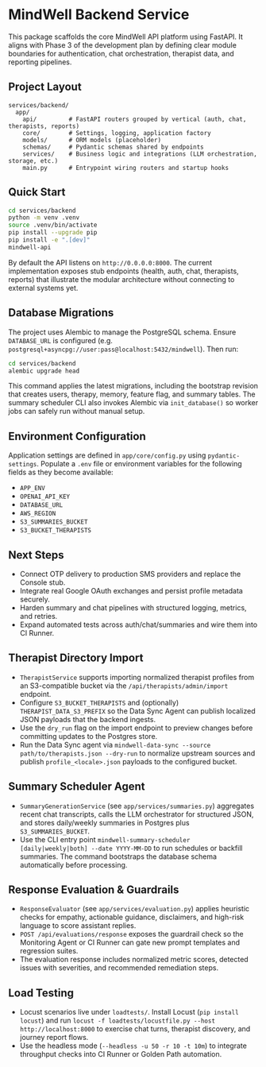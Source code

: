# MindWell Backend Service

This package scaffolds the core MindWell API platform using FastAPI. It aligns with Phase 3 of the development plan by defining clear module boundaries for authentication, chat orchestration, therapist data, and reporting pipelines.

## Project Layout

```
services/backend/
  app/
    api/         # FastAPI routers grouped by vertical (auth, chat, therapists, reports)
    core/        # Settings, logging, application factory
    models/      # ORM models (placeholder)
    schemas/     # Pydantic schemas shared by endpoints
    services/    # Business logic and integrations (LLM orchestration, storage, etc.)
    main.py      # Entrypoint wiring routers and startup hooks
```

## Quick Start

```bash
cd services/backend
python -m venv .venv
source .venv/bin/activate
pip install --upgrade pip
pip install -e ".[dev]"
mindwell-api
```

By default the API listens on `http://0.0.0.0:8000`. The current implementation exposes stub endpoints (health, auth, chat, therapists, reports) that illustrate the modular architecture without connecting to external systems yet.

## Database Migrations

The project uses Alembic to manage the PostgreSQL schema. Ensure `DATABASE_URL` is configured (e.g. `postgresql+asyncpg://user:pass@localhost:5432/mindwell`). Then run:

```bash
cd services/backend
alembic upgrade head
```

This command applies the latest migrations, including the bootstrap revision that creates users, therapy, memory, feature flag, and summary tables. The summary scheduler CLI also invokes Alembic via `init_database()` so worker jobs can safely run without manual setup.

## Environment Configuration

Application settings are defined in `app/core/config.py` using `pydantic-settings`. Populate a `.env` file or environment variables for the following fields as they become available:

- `APP_ENV`
- `OPENAI_API_KEY`
- `DATABASE_URL`
- `AWS_REGION`
- `S3_SUMMARIES_BUCKET`
- `S3_BUCKET_THERAPISTS`

## Next Steps

- Connect OTP delivery to production SMS providers and replace the Console stub.
- Integrate real Google OAuth exchanges and persist profile metadata securely.
- Harden summary and chat pipelines with structured logging, metrics, and retries.
- Expand automated tests across auth/chat/summaries and wire them into CI Runner.

## Therapist Directory Import

- `TherapistService` supports importing normalized therapist profiles from an S3-compatible bucket via the `/api/therapists/admin/import` endpoint.
- Configure `S3_BUCKET_THERAPISTS` and (optionally) `THERAPIST_DATA_S3_PREFIX` so the Data Sync Agent can publish localized JSON payloads that the backend ingests.
- Use the `dry_run` flag on the import endpoint to preview changes before committing updates to the Postgres store.
- Run the Data Sync agent via `mindwell-data-sync --source path/to/therapists.json --dry-run` to normalize upstream sources and publish `profile_<locale>.json` payloads to the configured bucket.

## Summary Scheduler Agent

- `SummaryGenerationService` (see `app/services/summaries.py`) aggregates recent chat transcripts, calls the LLM orchestrator for structured JSON, and stores daily/weekly summaries in Postgres plus `S3_SUMMARIES_BUCKET`.
- Use the CLI entry point `mindwell-summary-scheduler [daily|weekly|both] --date YYYY-MM-DD` to run schedules or backfill summaries. The command bootstraps the database schema automatically before processing.

## Response Evaluation & Guardrails

- `ResponseEvaluator` (see `app/services/evaluation.py`) applies heuristic checks for empathy, actionable guidance, disclaimers, and high-risk language to score assistant replies.
- `POST /api/evaluations/response` exposes the guardrail check so the Monitoring Agent or CI Runner can gate new prompt templates and regression suites.
- The evaluation response includes normalized metric scores, detected issues with severities, and recommended remediation steps.

## Load Testing

- Locust scenarios live under `loadtests/`. Install Locust (`pip install locust`) and run `locust -f loadtests/locustfile.py --host http://localhost:8000` to exercise chat turns, therapist discovery, and journey report flows.
- Use the headless mode (`--headless -u 50 -r 10 -t 10m`) to integrate throughput checks into CI Runner or Golden Path automation.
